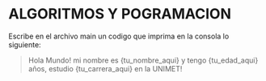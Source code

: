 <h1>ALGORITMOS Y POGRAMACION</h1>


Escribe en el archivo main un codigo que imprima en la consola lo siguiente:

> Hola Mundo! mi nombre es {tu_nombre_aqui} y tengo {tu_edad_aqui} <br />
> años, estudio {tu_carrera_aqui} en la UNIMET!

